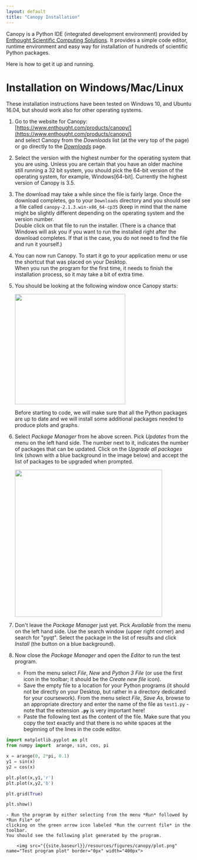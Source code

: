 ```yaml
---
layout: default 
title: "Canopy Installation"
---
```


Canopy is a Python IDE (integrated development environment) provided by 
[Enthought Scientific Computing Solutions](https://www.enthought.com/). 
It provides a simple code editor, runtime environment and easy way for 
installation of hundreds of scientific Python packages. 

Here is how to get it up and running. 

# Installation on Windows/Mac/Linux 

These installation instructions have been tested on Windows 10, and Ubuntu 16.04, 
but should work also for other operating systems.

1. Go to the website for Canopy: [https://www.enthought.com/products/canopy/](https://www.enthought.com/products/canopy/)  
and select Canopy from the *Downloads* list (at the very top of the page) or go 
directly to the [*Downloads*](https://store.enthought.com/downloads/) page.

2. Select the version with the highest number for the operating system that you are
using. Unless you are certain that you have an older machine still running a 32 bit 
system, you should pick the 64-bit version of the operating system, for example, Windows[64-bit]. Currently the highest version of Canopy is 3.5. 

3. The download may take a while since the file is fairly large. Once the download 
completes, go to your `Downloads` directory and you should see a file called `canopy-2.1.3.win-x86_64-cp35`
(keep in mind that the name  might be slightly different depending on the operating system
and the version number. <br>
Double click on that file to run the installer. (There is a chance that Windows will ask you 
if you want to run the installed right after the download completes. If that is the case, you do not
need to find the file and run it yourself.)

4. You can now run Canopy. To start it go to your application menu or use the 
shortcut that was placed on your Desktop. <br> 
When you run the program for the first time, it needs to finish the installation process, so it
may take a bit of extra time. 

5. You should be looking at the following window once Canopy starts:

    <img src="{{site.baseurl}}/resources/figures/canopy/initial_screen.png" name="Initil Screen" border="0px" width="300px"> 
    
    Before starting to code, we will make sure that all the Python packages are up to date
    and we will install some additional packages needed to produce plots and graphs.
 
6. Select *Package Manager* from he above screen. Pick *Updates* from the menu on the 
left hand side. The number next to it, indicates the number of packages that can be updated.
Click on the *Upgrade all packages* link (shown with a blue background in the image below)
and accept the list of packages to be upgraded when prompted. 

    <img src="{{site.baseurl}}/resources/figures/canopy/update_packages.png" name="Update Packages" border="0px" width="400px"> 
    
7. Don't leave the *Package Manager* just yet. Pick *Available* from the menu on the left hand side. Use the search window (upper right corner) and search for "pyqt". Select
the package in the list of results and click *Install* (the button on a  blue background). 

8. Now close the *Package Manager* and open the *Editor* to run the test program. 
    - From the menu select *File*, *New* and *Python 3 File* (or use the first icon in the toolbar; it should be the *Create new file* icon). 
    - Save the empty file to a location for your Python programs (it should not be directly on your Desktop, but rather in a directory dedicated for your coursework). 
    From the menu select *File*, *Save As*, browse to an appropriate directory and enter the 
    name of the file as `test1.py` - note that the extension **`.py`** is very important here!
    - Paste the following text as the content of the file. Make sure that you copy the text
    exactly and that there is no white spaces at the beginning of the lines in the code editor. 
    
```python
import matplotlib.pyplot as plt
from numpy import  arange, sin, cos, pi

x = arange(0, 2*pi, 0.1)
y1 = sin(x)
y2 = cos(x)

plt.plot(x,y1,'r')
plt.plot(x,y2,'b')

plt.grid(True)

plt.show() 
```

    - Run the program by either selecting from the menu *Run* followed by *Run File* or 
    clicking on the green arrow icon labeled *Run the current file* in the toolbar. 
    You should see the following plot generated by the program. 
    
        <img src="{{site.baseurl}}/resources/figures/canopy/plot.png" name="Test program plot" border="0px" width="400px">  

    





